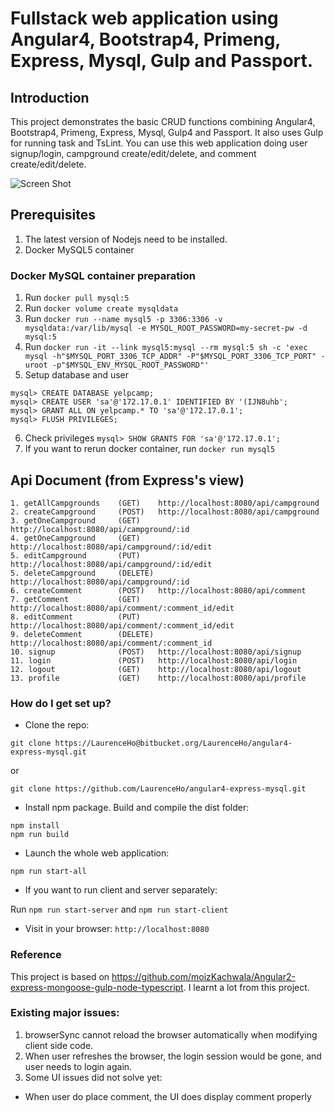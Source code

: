# Fullstack web application using Angular4, Bootstrap4, Primeng, Express, Mysql, Gulp and Passport.

## Introduction
This project demonstrates the basic CRUD functions combining Angular4, Bootstrap4, Primeng, Express, Mysql, Gulp4 and Passport. 
It also uses Gulp for running task and TsLint. You can use this web application doing user signup/login, campground create/edit/delete, 
and comment create/edit/delete.

![Screen Shot](https://bitbucket.org/repo/xbqg8L/images/3191778081-Screen%20Shot%202018-07-28%20at%2018.45.57.png)

## Prerequisites
1. The latest version of Nodejs need to be installed.
2. Docker MySQL5 container

### Docker MySQL container preparation
1. Run `docker pull mysql:5`
2. Run `docker volume create mysqldata`
3. Run `docker run --name mysql5 -p 3306:3306 -v mysqldata:/var/lib/mysql -e MYSQL_ROOT_PASSWORD=my-secret-pw -d mysql:5`
4. Run `docker run -it --link mysql5:mysql --rm mysql:5 sh -c 'exec mysql -h"$MYSQL_PORT_3306_TCP_ADDR" -P"$MYSQL_PORT_3306_TCP_PORT" -uroot -p"$MYSQL_ENV_MYSQL_ROOT_PASSWORD"'`
5. Setup database and user
```
mysql> CREATE DATABASE yelpcamp;
mysql> CREATE USER 'sa'@'172.17.0.1' IDENTIFIED BY '(IJN8uhb';
mysql> GRANT ALL ON yelpcamp.* TO 'sa'@'172.17.0.1';
mysql> FLUSH PRIVILEGES;
```

6. Check privileges `mysql> SHOW GRANTS FOR 'sa'@'172.17.0.1';`
7. If you want to rerun docker container, run `docker run mysql5`

## Api Document (from Express's view)
```
1. getAllCampgrounds    (GET)    http://localhost:8080/api/campground
2. createCampground     (POST)   http://localhost:8080/api/campground
3. getOneCampground     (GET)    http://localhost:8080/api/campground/:id
4. getOneCampground     (GET)    http://localhost:8080/api/campground/:id/edit
5. editCampground       (PUT)    http://localhost:8080/api/campground/:id/edit
5. deleteCampground     (DELETE) http://localhost:8080/api/campground/:id
6. createComment        (POST)   http://localhost:8080/api/comment
7. getComment           (GET)    http://localhost:8080/api/comment/:comment_id/edit
8. editComment          (PUT)    http://localhost:8080/api/comment/:comment_id/edit
9. deleteComment        (DELETE) http://localhost:8080/api/comment/:comment_id
10. signup              (POST)   http://localhost:8080/api/signup
11. login               (POST)   http://localhost:8080/api/login
12. logout              (GET)    http://localhost:8080/api/logout
13. profile             (GET)    http://localhost:8080/api/profile
```

### How do I get set up? ###

* Clone the repo: 
```
git clone https://LaurenceHo@bitbucket.org/LaurenceHo/angular4-express-mysql.git
```
or
```
git clone https://github.com/LaurenceHo/angular4-express-mysql.git
```

* Install npm package. Build and compile the dist folder: 
```
npm install
npm run build
```

* Launch the whole web application: 
```
npm run start-all
```

* If you want to run client and server separately:

Run `npm run start-server` and `npm run start-client`

* Visit in your browser: `http://localhost:8080`

### Reference
This project is based on https://github.com/moizKachwala/Angular2-express-mongoose-gulp-node-typescript. I learnt a lot from this project.

### Existing major issues:
1. browserSync cannot reload the browser automatically when modifying client side code.
2. When user refreshes the browser, the login session would be gone, and user needs to login again. 
3. Some UI issues did not solve yet: 
  * When user do place comment, the UI does display comment properly
